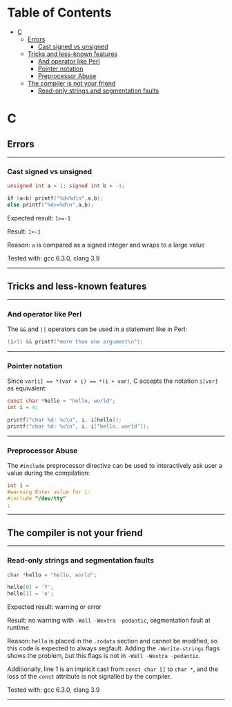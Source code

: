 Table of Contents
=================

   * [C](#c)
      * [Errors](#errors)
         * [Cast signed vs unsigned](#cast-signed-vs-unsigned)
      * [Tricks and less-known features](#tricks-and-less-known-features)
         * [And operator like Perl](#and-operator-like-perl)
         * [Pointer notation](#pointer-notation)
         * [Preprocessor Abuse](#preprocessor-abuse)
      * [The compiler is not your friend](#the-compiler-is-not-your-friend)
         * [Read-only strings and segmentation faults](#read-only-strings-and-segmentation-faults)

# C

## Errors

---

### Cast signed vs unsigned

```c
unsigned int a = 1; signed int b = -1;

if (a<b) printf("%d<%d\n",a,b);
else printf("%d>=%d\n",a,b);
```

Expected result: `1>=-1`

Result: `1<-1`

Reason: `a` is compared as a signed integer and wraps to a large value

Tested with: gcc 6.3.0, clang 3.9

---






## Tricks and less-known features

---

### And operator like Perl

The `&&` and `||` operators can be used in a statement like in Perl:
```c
(i>1) && printf("more than one argument\n");
```
---

### Pointer notation

Since `var[i] == *(var + i) == *(i + var)`, C accepts the notation `i[var]` as
equivalent:

```c
const char *hello = "hello, world";
int i = 4;

printf("char %d: %c\n", i, i[hello]);
printf("char %d: %c\n", i, i["hello, world"]);
```
---

### Preprocessor Abuse


The `#include` preprocessor directive can be used to interactively ask user a
value during the compilation:
```c
int i =
#warning Enter value for i:
#include "/dev/tty"
;
```
---







## The compiler is not your friend

---

### Read-only strings and segmentation faults

```c
char *hello = "hello, world";

hello[0] = 'Y';
hello[1] = 'o';
```

Expected result: warning or error

Result: no warning with `-Wall -Wextra -pedantic`, segmentation fault at runtime

Reason: `hello` is placed in the `.rodata` section and cannot be modified, so
this code is expected to always segfault. Adding the `-Wwrite-strings` flags
shows the problem, but this flags is not in `-Wall -Wextra -pedantic`.

Additionally, line 1 is an implicit cast from `const char []` to `char *`, and
the loss of the `const` attribute is not signalled by the compiler.

Tested with: gcc 6.3.0, clang 3.9

---
